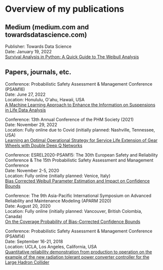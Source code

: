 # Overview of my publications

## Medium (medium.com and towardsdatascience.com)

Publisher: Towards Data Science  
Date: January 19, 2022  
[Survival Analysis in Python: A Quick Guide to The Weibull Analysis](https://towardsdatascience.com/survival-analysis-in-python-a-quick-guide-to-the-weibull-analysis-5babd4f137f6)


## Papers, journals, etc.
Conference: Probabilistic Safety Assessment & Management Conference (PSAM16)   
Date: June 27, 2022  
Location: Honululu, O'ahu, Hawaii, USA  
[A Machine Learning Approach to Enhance the Information on Suspensions in Life Data Analysis](https://www.iapsam.org/PSAM16/paper.php?ID=TA24)

Conference: 13th Annual Conference of the PHM Society (2021)  
Date: November 29, 2022  
Location: Fully online due to Covid (initially planned: Nashville, Tennessee, USA)  
[Learning an Optimal Operational Strategy for Service Life Extension of Gear Wheels with Double Deep Q Networks](https://www.researchgate.net/publication/356516899_Learning_an_Optimal_Operational_Strategy_for_Service_Life_Extension_of_Gear_Wheels_with_Double_Deep_Q_Networks)

Conference: ESREL2020-PSAM15: The 30th European Safety and Reliability Conference & The 15th Probabilistic Safety Assessment and Management Conference  
Date: November 2-5, 2020  
Location: Fully online (initially planned: Venice, Italy)  
[Bias Corrected Weibull Parameter Estimation and Impact on Confidence Bounds](https://www.researchgate.net/publication/345882371_Bias_Corrected_Weibull_Parameter_Estimation_and_Impact_on_Confidence_Bounds)

Conference: The 9th Asia-Pacific International Symposium on Advanced Reliability and Maintenance Modeling (APARM 2020)  
Date: August 20, 2020  
Location: Fully online (initially planned: Vancouver, British Colombia, Canada)  
[On the Coverage Probability of Bias-Corrected Confidence Bounds](https://www.researchgate.net/publication/343600285_On_the_Coverage_Probability_of_Bias-Corrected_Confidence_Bounds)

Conference: Probabilistic Safety Assessment & Management Conference (PSAM14)  
Date: September 16-21, 2018  
Location: UCLA, Los Angeles, California, USA  
[Quantitative reliability demonstration from production to operation on the example of the new radiation tolerant power converter controller for the Large Hadron Collider](https://www.researchgate.net/publication/332422753_Quantitative_reliability_demonstration_from_production_to_operation_on_the_example_of_the_new_radiation_tolerant_power_converter_controller_for_the_Large_Hadron_Collider)